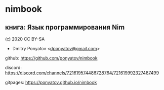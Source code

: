 #  nimbook
## книга: Язык программирования Nim

(c) 2020 CC BY-SA
* Dmitry Ponyatov <<dponyatov@gmail.com>>

github: https://github.com/ponyatov/nimbook

discord: https://discord.com/channels/721619574486728764/721619992327487499

gitpages: https://ponyatov.github.io/nimbook
